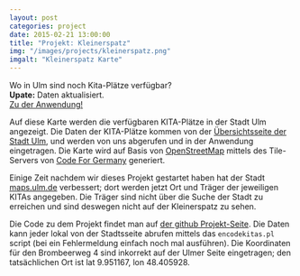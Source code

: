 ```yaml
---
layout: post
categories: project
date: 2015-02-21 13:00:00
title: "Projekt: Kleinerspatz"
img: "/images/projects/kleinerspatz.png" 
imgalt: "Kleinerspatz Karte"
---
```


Wo in Ulm sind noch Kita-Plätze verfügbar?  
**Upate:** Daten aktualisiert.  
[Zu der Anwendung!](http://www.ulmapi.de/kleinerspatz)  

Auf diese Karte werden die verfügbaren KITA-Plätze in der Stadt Ulm angezeigt.
Die Daten der KITA-Plätze kommen von der [Übersichtsseite der Stadt Ulm](http://www.ulm.de/ulm/stadt_ulm_01.c.72078.de/), und werden von uns abgerufen und in der Anwendung eingetragen. Die Karte wird auf Basis von [OpenStreetMap](http://openstreetmap.org/) mittels des Tile-Servers von [Code For Germany](http://codefor.de/) generiert.

Einige Zeit nachdem wir dieses Projekt gestartet haben hat der Stadt [maps.ulm.de](maps.ulm.de/GeoportalUlmWebapp/client/maps/) verbessert; dort werden jetzt Ort und Träger der jeweiligen KITAs angegeben. Die Träger sind nicht über die Suche der Stadt zu erreichen und sind deswegen nicht auf der Kleinerspatz zu sehen.

Die Code zu dem Projekt findet man auf [der github Projekt-Seite](https://github.com/UlmApi/kleinerspatz). Die Daten kann jeder lokal von der Stadtsseite abrufen mittels das `encodekitas.pl` script (bei ein Fehlermeldung einfach noch mal ausführen). Die Koordinaten für den Brombeerweg 4 sind inkorrekt auf der Ulmer Seite eingetragen; den tatsächlichen Ort ist lat 9.951167, lon 48.405928.
